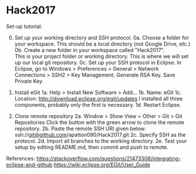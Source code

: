# Hack2017

Set-up tutorial:

0. Set up your working directory and SSH protocol.
    0a. Choose a folder for your workspace.
        This should be a local directory (not Google Drive, etc.)
    0b. Create a new folder in your workspace called "Hack2017".  
        This is your project folder or working directory.
        This is where we will set up our local git repository.
    0c. Set up your SSH protocol in Eclipse.
        In Eclipse, go to Windows > Preferences > General > Network Connections
        > SSH2 > Key Management.
        Generate RSA Key.  Save Private Key.
    
1. Install eGit
    1a. Help > Install New Software > Add...
    1b. Name: eGit
    1c. Location: http://download.eclipse.org/egit/updates
        I installed all three components, probably only the first is necessary.
    1d. Restart Eclipse.

2.  Clone remote repository
    2a. Window > Show View > Other > Git > Git Repositories
        Click the button with the green arrow to clone the remote repository.
    2b. Paste the remote SSH URI given below:
        ssh://git@github.com/apatton090/Hack2017.git
    2c. Specify SSH as the protocol.
    2d. Import all branches to the working directory.
    2e. Test your setup by editing README.md, then commit and push to remote.

References:
https://stackoverflow.com/questions/21473308/integrating-eclipse-and-github
https://wiki.eclipse.org/EGit/User_Guide
